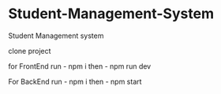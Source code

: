 # Student-Management-System
Student Management system 

clone project 

for FrontEnd
run - npm i 
then - npm run dev

For BackEnd
run - npm i
then - npm start
